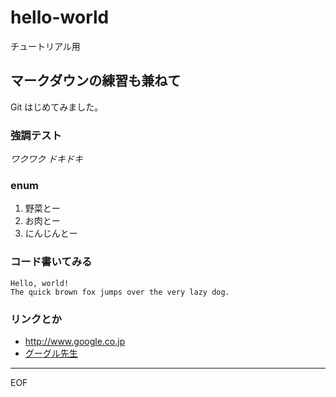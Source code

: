 # hello-world
チュートリアル用

## マークダウンの練習も兼ねて
Git はじめてみました。

### 強調テスト
*ワクワク* _ドキドキ_

### enum
1. 野菜とー
2. お肉とー
3. にんじんとー

### コード書いてみる
    Hello, world!
    The quick brown fox jumps over the very lazy dog.

### リンクとか
* <http://www.google.co.jp>
* [グーグル先生](http://www.google.co.jp "リンクの説明やで")

---
EOF
